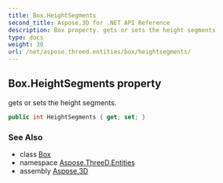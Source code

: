 ```yaml
---
title: Box.HeightSegments
second_title: Aspose.3D for .NET API Reference
description: Box property. gets or sets the height segments
type: docs
weight: 30
url: /net/aspose.threed.entities/box/heightsegments/
---
```

## Box.HeightSegments property

gets or sets the height segments.

```csharp
public int HeightSegments { get; set; }
```

### See Also

* class [Box](../)
* namespace [Aspose.ThreeD.Entities](../../box/)
* assembly [Aspose.3D](../../../)


